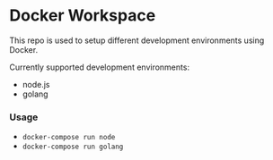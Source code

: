 # Docker Workspace

This repo is used to setup different development environments using Docker.

Currently supported development environments:
* node.js
* golang

### Usage
* `docker-compose run node`
* `docker-compose run golang`
